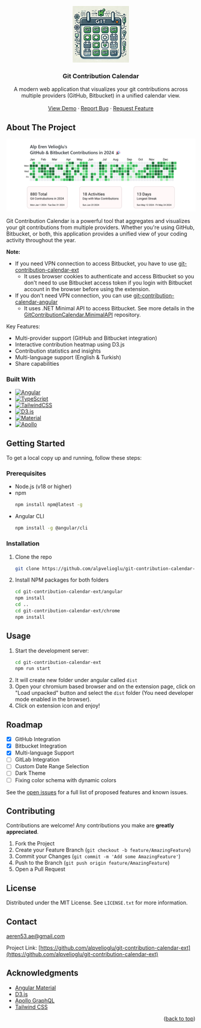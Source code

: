 <!-- <a id="readme-top"></a>

[![Contributors][contributors-shield]][contributors-url]
[![Forks][forks-shield]][forks-url]
[![Stargazers][stars-shield]][stars-url]
[![Issues][issues-shield]][issues-url]
[![MIT License][license-shield]][license-url]
[![LinkedIn][linkedin-shield]][linkedin-url]

<br /> -->
<a id="readme-top"></a>
<div align="center">
  <a href="https://github.com/alpvelioglu/git-contribution-calendar-ext">
    <img src="angular/images/gcclogo.png" alt="Logo" width="150" height="150">
  </a>

<h3 align="center">Git Contribution Calendar</h3>

  <p align="center">
    A modern web application that visualizes your git contributions across multiple providers (GitHub, Bitbucket) in a unified calendar view.
    <br />
    <br />
    <a href="https://github.com/alpvelioglu/git-contribution-calendar-ext">View Demo</a>
    ·
    <a href="https://github.com/alpvelioglu/git-contribution-calendar-ext/issues">Report Bug</a>
    ·
    <a href="https://github.com/alpvelioglu/git-contribution-calendar-ext/issues">Request Feature</a>
  </p>
</div>

## About The Project

![Git Contribution Calendar Screen Shot](angular/images/product-screenshot.png)

Git Contribution Calendar is a powerful tool that aggregates and visualizes your git contributions from multiple providers. Whether you're using GitHub, Bitbucket, or both, this application provides a unified view of your coding activity throughout the year.

**Note:**
* If you need VPN connection to access Bitbucket, you have to use <a href="https://github.com/alpvelioglu/git-contribution-calendar-ext">git-contribution-calendar-ext</a>
  - It uses browser cookies to authenticate and access Bitbucket so you don't need to use Bitbucket access token if you login with Bitbucket account in the browser before using the extension.
* If you don't need VPN connection, you can use <a href="https://github.com/alpvelioglu/git-contribution-calendar-angular">git-contribution-calendar-angular</a>
  - It uses .NET Minimal API to access Bitbucket. See more details in the <a href="https://github.com/alpvelioglu/GitContributionCalendar.MinimalAPI">GitContributionCalendar.MinimalAPI</a> repository.


Key Features:
* Multi-provider support (GitHub and Bitbucket integration)
* Interactive contribution heatmap using D3.js
* Contribution statistics and insights
* Multi-language support (English & Turkish)
* Share capabilities

### Built With

* [![Angular][Angular.io]][Angular-url]
* [![TypeScript][TypeScript]][TypeScript-url]
* [![TailwindCSS][TailwindCSS]][Tailwind-url]
* [![D3.js][D3.js]][D3-url]
* [![Material][Material]][Material-url]
* [![Apollo][Apollo]][Apollo-url]

## Getting Started

To get a local copy up and running, follow these steps:

### Prerequisites

* Node.js (v18 or higher)
* npm
  ```sh
  npm install npm@latest -g
  ```
* Angular CLI
  ```sh
  npm install -g @angular/cli
  ```

### Installation
   
1. Clone the repo
   ```sh
   git clone https://github.com/alpvelioglu/git-contribution-calendar-ext.git
   ```
2. Install NPM packages for both folders
   ```sh
   cd git-contribution-calendar-ext/angular
   npm install
   cd ..
   cd git-contribution-calendar-ext/chrome
   npm install
   ```

## Usage

1. Start the development server:
   ```sh
   cd git-contribution-calendar-ext
   npm run start
   ```
2. It will create new folder under angular called `dist`
3. Open your chromium based browser and on the extension page, click on "Load unpacked" button and select the `dist` folder (You need developer mode enabled in the browser).
4. Click on extension icon and enjoy!


## Roadmap

- [x] GitHub Integration
- [x] Bitbucket Integration
- [x] Multi-language Support
- [ ] GitLab Integration
- [ ] Custom Date Range Selection
- [ ] Dark Theme
- [ ] Fixing color schema with dynamic colors

See the [open issues](https://github.com/alpvelioglu/git-contribution-calendar-ext/issues) for a full list of proposed features and known issues.

## Contributing

Contributions are welcome! Any contributions you make are **greatly appreciated**.

1. Fork the Project
2. Create your Feature Branch (`git checkout -b feature/AmazingFeature`)
3. Commit your Changes (`git commit -m 'Add some AmazingFeature'`)
4. Push to the Branch (`git push origin feature/AmazingFeature`)
5. Open a Pull Request

## License

Distributed under the MIT License. See `LICENSE.txt` for more information.

## Contact

aeren53.ae@gmail.com

Project Link: [https://github.com/alpvelioglu/git-contribution-calendar-ext](https://github.com/alpvelioglu/git-contribution-calendar-ext)

## Acknowledgments

* [Angular Material](https://material.angular.io/)
* [D3.js](https://d3js.org/)
* [Apollo GraphQL](https://www.apollographql.com/)
* [Tailwind CSS](https://tailwindcss.com/)

<p align="right">(<a href="#readme-top">back to top</a>)</p>

<!-- MARKDOWN LINKS & IMAGES -->
[contributors-shield]: https://img.shields.io/github/contributors/alpvelioglu/git-contribution-calendar-ext.svg?style=for-the-badge
[contributors-url]: https://github.com/alpvelioglu/git-contribution-calendar-ext/graphs/contributors
[forks-shield]: https://img.shields.io/github/forks/alpvelioglu/git-contribution-calendar-ext.svg?style=for-the-badge
[forks-url]: https://github.com/alpvelioglu/git-contribution-calendar-ext/network/members
[stars-shield]: https://img.shields.io/github/stars/alpvelioglu/git-contribution-calendar-ext.svg?style=for-the-badge
[stars-url]: https://github.com/alpvelioglu/git-contribution-calendar-ext/stargazers
[issues-shield]: https://img.shields.io/github/issues/alpvelioglu/git-contribution-calendar-ext.svg?style=for-the-badge
[issues-url]: https://github.com/alpvelioglu/git-contribution-calendar-ext/issues
[license-shield]: https://img.shields.io/github/license/alpvelioglu/git-contribution-calendar-ext.svg?style=for-the-badge
[license-url]: https://github.com/alpvelioglu/git-contribution-calendar-ext/blob/master/LICENSE.txt
[linkedin-shield]: https://img.shields.io/badge/-LinkedIn-black.svg?style=for-the-badge&logo=linkedin&colorB=555
[linkedin-url]: https://linkedin.com/in/your_linkedin_username
[product-screenshot]: public/assets/screenshot.png
[Angular.io]: https://img.shields.io/badge/Angular-DD0031?style=for-the-badge&logo=angular&logoColor=white
[Angular-url]: https://angular.io/
[TypeScript]: https://img.shields.io/badge/TypeScript-007ACC?style=for-the-badge&logo=typescript&logoColor=white
[TypeScript-url]: https://www.typescriptlang.org/
[TailwindCSS]: https://img.shields.io/badge/Tailwind_CSS-38B2AC?style=for-the-badge&logo=tailwind-css&logoColor=white
[Tailwind-url]: https://tailwindcss.com/
[D3.js]: https://img.shields.io/badge/D3.js-F9A03C?style=for-the-badge&logo=d3.js&logoColor=white
[D3-url]: https://d3js.org/
[Material]: https://img.shields.io/badge/Material-757575?style=for-the-badge&logo=material-design&logoColor=white
[Material-url]: https://material.angular.io/
[Apollo]: https://img.shields.io/badge/Apollo%20GraphQL-311C87?style=for-the-badge&logo=apollo-graphql&logoColor=white
[Apollo-url]: https://www.apollographql.com/